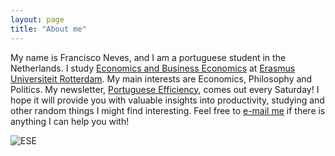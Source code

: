```yaml
---
layout: page
title: "About me"
---
```


  My name is Francisco Neves, and I am a portuguese student in the Netherlands. I study [Economics and Business Economics](https://www.eur.nl/en/bachelor/international-bachelor-economics-and-business-economics) at [Erasmus Universiteit Rotterdam](https://www.eur.nl/en). My main interests are Economics, Philosophy and Politics. My newsletter, [Portuguese Efficiency](https://fdscn.substack.com), comes out every Saturday! I hope it will provide you with valuable insights into productivity, studying and other random things I might find interesting. Feel free to [e-mail me](mailto:598499fd@eur.nl) if there is anything I can help you with!

![ESE](https://www.image-factory.org/wp-content/uploads/Erasmus-Universiteit-Rotterdam-met-logo.jpg)




